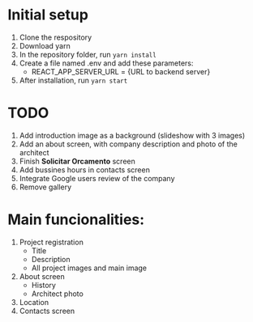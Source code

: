 # Initial setup
1) Clone the respository
2) Download yarn
3) In the repository folder, run `yarn install`
4) Create a file named .env and add these parameters:
    * REACT_APP_SERVER_URL = {URL to backend server}
5) After installation, run `yarn start`

# TODO
1) Add introduction image as a background (slideshow with 3 images)
2) Add an about screen, with company description and photo of the architect
3) Finish **Solicitar Orcamento** screen
4) Add bussines hours in contacts screen
5) Integrate Google users review of the company
6) Remove gallery

# Main funcionalities:
1) Project registration
	* Title
	* Description
	* All project images and main image
2) About screen
	* History
	* Architect photo
3) Location
4) Contacts screen